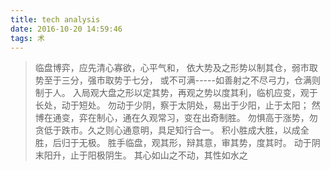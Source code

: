 ```yaml
---
title: tech analysis
date: 2016-10-20 14:59:46
tags: 术
---
```


> 临盘博弈，应先清心寡欲，心平气和，
> 依大势及之形势以制其仓，弱市取势至于三分，强市取势于七分，
> 或不可满-----如善射之不尽弓力，仓满则制于人。
> 入局观大盘之形以定其势，再观之势以度其利，临机应变，观于长处，动于短处。
> 勿动于少阴，察于太阴处，易出于少阳，止于太阳；
> 然博在通变，弈在制心，通在久观常习，变在出奇制胜。
> 勿惧高于涨势，勿贪低于跌市。久之则心通意明，具足知行合一。
> 积小胜成大胜，以成全胜，后归于无极。
> 胜手临盘，观其形，辩其意，审其势，度其时。
> 动于阴末阳升，止于阳极阴生。
> 其心如山之不动，其性如水之